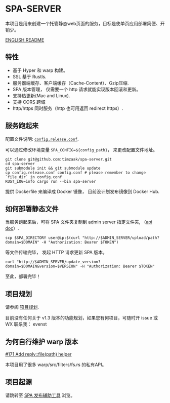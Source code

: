 # SPA-SERVER
本项目是用来创建一个托管静态web页面的服务，目标是使单页应用部署简便、开销少。

[ENGLISH README](./README.md)
## 特性
- 基于 Hyper 和 warp 构建。
- SSL 基于 Rustls.
- 服务器端缓存、客户端缓存（Cache-Content）、Gzip压缩.
- SPA 版本管理， 仅需要一个 http 请求就能实现版本回滚和更新。
- 支持热更新(Mac and Linux).
- 支持 CORS 跨域
- http/https 同时服务（http 也可用返回 redirect https）.

## 服务跑起来

配置文件说明: [`config.release.conf`](./config.release.conf). 

可以通过修改环境变量 `SPA_CONFIG=${config_path}`， 来更改配置文件地址。

```shell
git clone git@github.com:timzaak/spa-server.git
cd spa-server
git submodule init && git submodule update
cp config.release.conf config.conf # please remember to change `file_dir` in config.conf
RUST_LOG=info cargo run --bin spa-server 
```

提供 Dockerfile 来编译成 Docker 镜像， 目前没计划发布镜像到 Docker Hub.

## 如何部署静态文件


当服务跑起来后，可将 SPA 文件夹复制到 admin server 指定文件夹, （[api doc](./doc/Admin_Server_API.md)）.

```shell
scp $SPA_DIRECTORY user@ip:$(curl "http://$ADMIN_SERVER/upload/path?domain=$DOMAIN" -H "Authorization: Bearer $TOKEN")
```
等文件传输完毕， 发起 HTTP 请求更新 SPA 版本。
```shell
curl "http://$ADMIN_SERVER/update_version?domain=$DOMAIN&version=$VERSION" -H "Authorization: Bearer $TOKEN"
```

至此，部署完毕！

## 项目规划
请参阅 [项目规划](./doc/Roadmap.md).

目前没有任何关于 v1.3 版本的功能规划，如果您有何项目，可随时开 issue 或 WX 联系我： evenst 

## 为何自行维护 warp 版本
[#171 Add reply::file(path) helper](https://github.com/seanmonstar/warp/issues/171)

本项目用了很多 warp/src/filters/fs.rs 的私有API。

## 项目起源
请跳转至 [SPA 发布辅助工具](https://github.com/timzaak/blog/issues/80) 浏览。